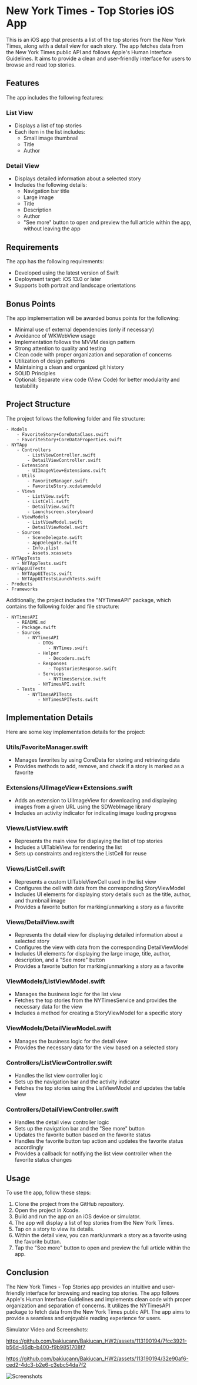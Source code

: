 # New York Times - Top Stories iOS App

This is an iOS app that presents a list of the top stories from the New York Times, along with a detail view for each story. The app fetches data from the New York Times public API and follows Apple's Human Interface Guidelines. It aims to provide a clean and user-friendly interface for users to browse and read top stories.

## Features

The app includes the following features:

### List View
- Displays a list of top stories
- Each item in the list includes:
  - Small image thumbnail
  - Title
  - Author

### Detail View
- Displays detailed information about a selected story
- Includes the following details:
  - Navigation bar title
  - Large image
  - Title
  - Description
  - Author
  - "See more" button to open and preview the full article within the app, without leaving the app

## Requirements

The app has the following requirements:

- Developed using the latest version of Swift
- Deployment target: iOS 13.0 or later
- Supports both portrait and landscape orientations

## Bonus Points

The app implementation will be awarded bonus points for the following:

- Minimal use of external dependencies (only if necessary)
- Avoidance of WKWebView usage
- Implementation follows the MVVM design pattern
- Strong attention to quality and testing
- Clean code with proper organization and separation of concerns
- Utilization of design patterns
- Maintaining a clean and organized git history
- SOLID Principles
- Optional: Separate view code (View Code) for better modularity and testability

## Project Structure

The project follows the following folder and file structure:

```
- Models
    - FavoriteStory+CoreDataClass.swift
    - FavoriteStory+CoreDataProperties.swift
- NYTApp
    - Controllers
        - ListViewController.swift
        - DetailViewController.swift
    - Extensions
        - UIImageView+Extensions.swift
    - Utils
        - FavoriteManager.swift
        - FavoriteStory.xcdatamodeld
    - Views
        - ListView.swift
        - ListCell.swift
        - DetailView.swift
        - Launchscreen.storyboard
    - ViewModels
        - ListViewModel.swift
        - DetailViewModel.swift
    - Sources
        - SceneDelegate.swift
        - AppDelegate.swift
        - Info.plist
        - Assets.xcassets
- NYTAppTests
    - NYTAppTests.swift
- NYTAppUITests
    - NYTAppUITests.swift
    - NYTAppUITestsLaunchTests.swift
- Products
- Frameworks
```

Additionally, the project includes the "NYTimesAPI" package, which contains the following folder and file structure:

```
- NYTimesAPI
    - README.md
    - Package.swift
    - Sources
        - NYTimesAPI
            - DTOs
                - NYTimes.swift
            - Helper
                - Decoders.swift
            - Responses
                - TopStoriesResponse.swift
            - Services
                - NYTimesService.swift
            - NYTimesAPI.swift
    - Tests
        - NYTimesAPITests
            - NYTimesAPITests.swift
```

## Implementation Details

Here are some key implementation details for the project:

### Utils/FavoriteManager.swift
- Manages favorites by using CoreData for storing and retrieving data
- Provides methods to add, remove, and check if a story is marked as a favorite

### Extensions/UIImageView+Extensions.swift
- Adds an extension to UIImageView for downloading and displaying images from a given URL using the SDWebImage library
- Includes an activity indicator for indicating image loading progress

### Views/ListView.swift
- Represents the main view for displaying the list of top stories
- Includes a UITableView for rendering the list
- Sets up constraints and registers the ListCell for reuse

### Views/ListCell.swift
- Represents a custom UITableViewCell used in the list view
- Configures the cell with data from the corresponding StoryViewModel
- Includes UI elements for displaying story details such as the title, author, and thumbnail image
- Provides a favorite button for marking/unmarking a story as a favorite

### Views/DetailView.swift
- Represents the detail view for displaying detailed information about a selected story
- Configures the view with data from the corresponding DetailViewModel
- Includes UI elements for displaying the large image, title, author, description, and a "See more" button
- Provides a favorite button for marking/unmarking a story as a favorite

### ViewModels/ListViewModel.swift
- Manages the business logic for the list view
- Fetches the top stories from the NYTimesService and provides the necessary data for the view
- Includes a method for creating a StoryViewModel for a specific story

### ViewModels/DetailViewModel.swift
- Manages the business logic for the detail view
- Provides the necessary data for the view based on a selected story

### Controllers/ListViewController.swift
- Handles the list view controller logic
- Sets up the navigation bar and the activity indicator
- Fetches the top stories using the ListViewModel and updates the table view

### Controllers/DetailViewController.swift
- Handles the detail view controller logic
- Sets up the navigation bar and the "See more" button
- Updates the favorite button based on the favorite status
- Handles the favorite button tap action and updates the favorite status accordingly
- Provides a callback for notifying the list view controller when the favorite status changes

## Usage

To use the app, follow these steps:

1. Clone the project from the GitHub repository.
2. Open the project in Xcode.
3. Build and run the app on an iOS device or simulator.
4. The app will display a list of top stories from the New York Times.
5. Tap on a story to view its details.
6. Within the detail view, you can mark/unmark a story as a favorite using the favorite button.
7. Tap the "See more" button to open and preview the full article within the app.

## Conclusion

The New York Times - Top Stories app provides an intuitive and user-friendly interface for browsing and reading top stories. The app follows Apple's Human Interface Guidelines and implements clean code with proper organization and separation of concerns. It utilizes the NYTimesAPI package to fetch data from the New York Times public API. The app aims to provide a seamless and enjoyable reading experience for users.

Simulator Video and Screenshots:


https://github.com/bakiucann/Bakiucan_HW2/assets/113190194/7fcc3921-b56d-46db-b400-f9b9851708f7



https://github.com/bakiucann/Bakiucan_HW2/assets/113190194/32e90af6-ced2-4dc3-b2e6-c3ebc54da7f2



![Screenshots](https://github.com/bakiucann/Bakiucan_HW2/assets/113190194/220ee7e2-ae01-4dc0-82d2-9225410f5201)


